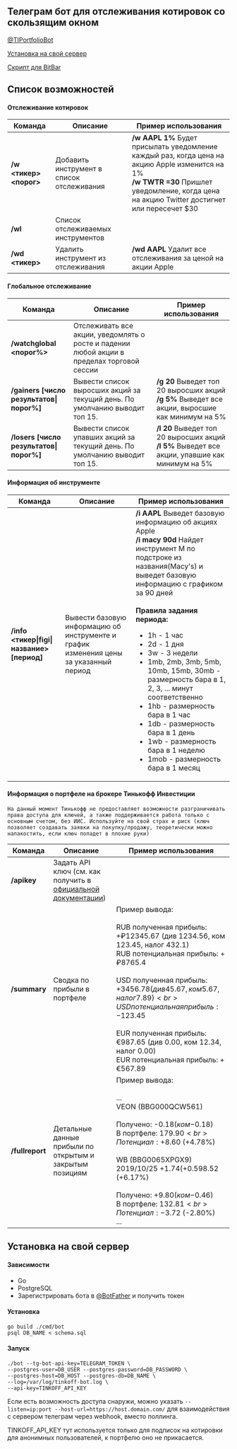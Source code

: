## Телеграм бот для отслеживания котировок со скользящим окном
[@TIPortfolioBot](https://t.me/TIPortfolioBot)

[Установка на свой сервер](#установка-на-свой-сервер)

[Скрипт для BitBar](cmd/portfolio/README.md)

## Список возможностей

#### Отслеживание котировок

| Команда | Описание | Пример использования
| ------ | ------ | ------
| **/w <тикер> <порог>** | Добавить инструмент в список отслеживания | **/w AAPL 1%** Будет присылать уведомление каждый раз, когда цена на акцию Apple изменится на 1%<br>**/w TWTR =30** Пришлет уведомление, когда цена на акцию Twitter достигнет или пересечет $30
| **/wl** | Список отслеживаемых инструментов | 
| **/wd <тикер>** | Удалить инструмент из отслеживания | **/wd AAPL** Удалит все отслеживания за ценой на акции Apple

#### Глобальное отслеживание

| Команда | Описание | Пример использования
| ------ | ------ | ------
| **/watchglobal <порог%>** | Отслеживать все акции, уведомлять о росте и падении любой акции в пределах торговой сессии |
| **/gainers [число результатов\|порог%]** | Вывести список выросших акций за текущий день. По умолчанию выводит топ 15. | **/g 20** Выведет топ 20 выросших акций<br>**/g 5%** Выведет все акции, выросшие как минимум на 5%
| **/losers [число результатов\|порог%]** | Вывести список упавших акций за текущий день. По умолчанию выводит топ 15. | **/l 20** Выведет топ 20 выросших акций<br>**/l 5%** Выведет все акции, упавшие как минимум на 5%

#### Информация об инструменте

| Команда | Описание | Пример использования
| ------ | ------ | ------
| **/info <тикер\|figi\|название> [период]** | Вывести базовую информацию об инструменте и график изменения цены за указанный период | **/i AAPL** Выведет базовую информацию об акциях Apple<br>**/i macy 90d** Найдет инструмент M по подстроке из названия(Macy's) и выведет базовую информацию с графиком за 90 дней<br><br>**Правила задания периода:**<ul><li>1h - 1 час</li><li>2d - 1 дня</li><li>3w - 3 недели</li><li>1mb, 2mb, 3mb, 5mb, 10mb, 15mb, 30mb - размерность бара в 1, 2, 3, ... минут соответственно</li><li>1hb - размерность бара в 1 час</li><li>1db - размерность бара в 1 день</li><li>1wb - размерность бара в 1 неделю</li><li>1mob - размерность бара в 1 месяц</li></ul>

#### Информация о портфеле на брокере Тинькофф Инвестиции

`На данный момент Тинькофф не предоставляет возможности разграничивать права доступа для ключей, а также поддерживается работа только с основным счетом, без ИИС.
Используйте на свой страх и риск (ключ позволяет создавать заявки на покупку/продажу, теоретически можно напакостить, если ключ попадет в плохие руки)`

| Команда | Описание | Пример использования
| ------ | ------ | ------
| **/apikey** |Задать API ключ (см. как получить в [официальной документации](https://tinkoffcreditsystems.github.io/invest-openapi/auth/#_2)) |
| **/summary** | Сводка по прибыли в портфеле | Пример вывода:<br><br>RUB полученная прибыль:<br>+₽12345.67 (див 1234.56, ком 123.45, налог 432.1)<br>RUB потенциальная прибыль: +₽8765.4<br><br>USD полученная прибыль: +$3456.78 (див 45.67, ком 5.67, налог 7.89)<br>USD потенциальная прибыль: -$123.45<br><br>EUR полученная прибыль: €987.65 (див 0.00, ком 12.34, налог 0.00)<br>EUR потенциальная прибыль: +€567.89
| **/fullreport** | Детальные данные прибыли по открытым и закрытым позициям | Пример вывода:<br><br>...<br>VEON (BBG000QCW561)<br><br>Получено: -$0.18 (ком -$0.18)<br>В портфеле: $179.90<br>Потенциал: +$8.60 (+4.78%)<br><br>WB (BBG0065XPGX9)<br>2019/10/25 +$1.74 (+0.59%)<br>2020/01/08 +$8.52 (+6.17%)<br><br>Получено: +$9.80 (ком -$0.46)<br>В портфеле: $132.81<br>Потенциал: -$3.72 (-2.80%)<br>...

## Установка на свой сервер

#### Зависимости
- Go
- PostgreSQL
- Зарегистрировать бота в [@BotFather](https://t.me/BotFather) и получить токен

#### Установка
```
go build ./cmd/bot
psql DB_NAME < schema.sql
```

#### Запуск
```
./bot --tg-bot-api-key=TELEGRAM_TOKEN \
--postgres-user=DB_USER --postgres-password=DB_PASSWORD \
--postgres-host=DB_HOST --postgres-db=DB_NAME \
--log=/var/log/tinkoff-bot.log \
--api-key=TINKOFF_API_KEY
```

Если есть возможность доступа снаружи, можно указать `--listen=ip:port --host-url=https://host.domain.com/` для взаимодействия с сервером телеграм через webhook, вместо поллинга.

TINKOFF_API_KEY тут используется только для подписок на котировки для анонимных пользователей, к портфелю оно не прикасается.
